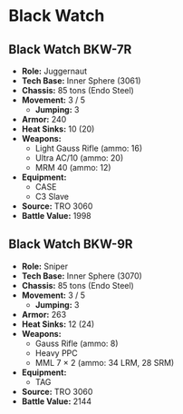 # Black Watch
## Black Watch BKW-7R
- **Role:** Juggernaut
- **Tech Base:** Inner Sphere (3061)
- **Chassis:** 85 tons (Endo Steel)
- **Movement:** 3 / 5
  - **Jumping:** 3
- **Armor:** 240
- **Heat Sinks:** 10 (20)
- **Weapons:**
  - Light Gauss Rifle (ammo: 16)
  - Ultra AC/10 (ammo: 20)
  - MRM 40 (ammo: 12)
- **Equipment:**
  - CASE
  - C3 Slave
- **Source:** TRO 3060
- **Battle Value:** 1998

## Black Watch BKW-9R
- **Role:** Sniper
- **Tech Base:** Inner Sphere (3070)
- **Chassis:** 85 tons (Endo Steel)
- **Movement:** 3 / 5
  - **Jumping:** 3
- **Armor:** 263
- **Heat Sinks:** 12 (24)
- **Weapons:**
  - Gauss Rifle (ammo: 8)
  - Heavy PPC
  - MML 7 × 2 (ammo: 34 LRM, 28 SRM)
- **Equipment:**
  - TAG
- **Source:** TRO 3060
- **Battle Value:** 2144

